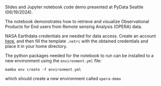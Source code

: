 Slides and Jupyter notebook code demo presented at PyData Seattle (06/19/2024).

The notebook demonstrates how to retrieve and visualize Observational Products for End users from Remote sensing Analysis (OPERA) data.

NASA Earthdata credentials are needed for data access. Create an account [here](https://urs.earthdata.nasa.gov/users/new), and then fill the template `.netrc` with the obtained credentials and place it in your home directory.

The python packages needed for the notebook to run can be installed to a new environment using the `environment.yml` file:

```
mamba env create -f environment.yml
```

which should create a new environment called `opera-demo`
